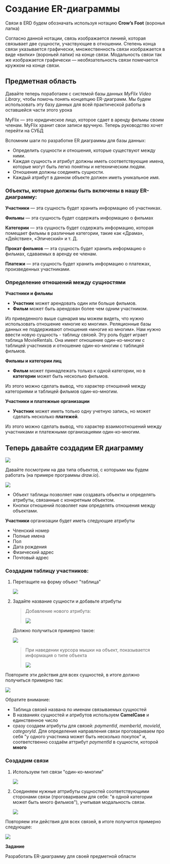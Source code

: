 # Создание ER-диаграммы

Связи в ERD будем обозначать используя нотацию **Crow’s Foot** (воронья лапка)

Согласно данной нотации, связь изображается линией, которая связывает две сущности, участвующие в отношении. Степень конца связи указывается графически, множественность связи изображается в виде «вилки» (вороньей лапки) на конце связи. Модальность связи так же изображается графически — необязательность связи помечается кружком на конце связи. 

## Предметная область

Давайте теперь поработаем с системой базы данных *MyFlix Video Library*, чтобы помочь понять концепцию ER-диаграмм. Мы будем использовать эту базу данных для всей практической работы в оставшейся части этого урока

MyFlix — это юридическое лицо, которое сдает в аренду фильмы своим членам. MyFlix хранит свои записи вручную. Теперь руководство хочет перейти на СУБД

Вспомним шаги по разработке ER диаграммы для базы данных:

* Определить сущности и отношения, которые существуют между ними.
* Каждая сущность и атрибут должны иметь соответствующие имена, которые могут быть легко понятны и нетехническим людям.
* Отношения должны соединять сущности.
* Каждый атрибут в данном объекте должен иметь уникальное имя.

### Объекты, которые должны быть включены в нашу ER-диаграмму:

**Участники** — эта сущность будет хранить информацию об участниках.

**Фильмы** — эта сущность будет содержать информацию о фильмах

**Категории** — эта сущность будет содержать информацию, которая помещает фильмы в различные категории, такие как «Драма», «Действие», «Эпический» и т. Д.

**Прокат фильмов** — эта сущность будет хранить информацию о фильмах, сдаваемых в аренду ее членам.

**Платежи** — эта сущность будет хранить информацию о платежах, произведенных участниками.

### Определение отношений между сущностями

**Участники и фильмы**

* **Участник** может арендовать один или больше фильмов.
* **Фильм** может быть арендован более чем одним участником.

Из приведенного выше сценария мы можем видеть, что нужно использовать отношение «многие ко многим». Реляционные базы данных не поддерживают отношения «многие ко многим». Нам нужно ввести новую сущность - таблицу связей. Эту роль будет играет таблица MovieRentals. Она имеет отношение один-ко-многим с таблицей участников и отношение один-ко-многим с таблицей фильмов.

**Фильмы и категории лиц**

* **Фильм** может принадлежать только к одной категории, но в **категории** может быть несколько фильмов.

Из этого можно сделать вывод, что характер отношений между категориями и таблицей фильмов один-ко-многим.

**Участники и платежные организации**

* **Участник** может иметь только одну учетную запись, но может сделать несколько **платежей**.

Из этого можно сделать вывод, что характер взаимоотношений между участниками и платежными организациями один-ко-многим.

## Теперь давайте создадим ER диаграмму

![](../img/erd_001.png)

Давайте посмотрим на два типа объектов, с которыми мы будем работать (на примере программы *draw.io*).

![](../img/erd_002.png)

* Объект таблицы позволяет нам создавать объекты и определять атрибуты, связанные с конкретным объектом.
* Кнопки отношений позволяет нам определять отношения между объектами.

**Участники** организации будет иметь следующие атрибуты

* Членский номер
* Полные имена
* Пол
* Дата рождения
* Физический адрес
* Почтовый адрес

### Создадим таблицу участников:

1. Перетащите на форму объект "таблица"

    ![](../img/erd_003.png)

1. Задайте название сущности и добавьте атрибуты

    >Добавление нового атрибута:
    >
    >![](../img/erd_004.png)

    Должно получиться примерно такое:

    ![](../img/erd_005.png)

    >При наведении курсора мышки на объект, показывается информация о типе объекта
    >
    >![](../img/erd_006.png)

Повторите эти действия для всех сущностей, в итоге должно получиться примерно так:

![](../img/erd_007.png)

Обратите внимание:

* Таблица связей названа по именам связываемых сущностей
* В названиях сущностей и атрибутов используем **CamelCase** и единственное число
* сразу создаем атрибуты для связей: *paymentId*, *memberId*, *movieId*, *categoryId*. Для определения направления связи проговариваем про себя "у одного участника может быть несколько покупок" и, соответственно создаём аттрибут *paymentId* в сущности, которой **много**

### Создадим связи

1. Используем тип связи "один-ко-многим"

    ![](../img/erd_008.png)

1. Соединяем нужные аттрибуты сущностей соответствующими сторонами связи (проговариваем для себя: "в одной категории может быть много фильмов"), учитывая модальность связи.

    ![](../img/erd_009.png)

Повторяем эти действия для всех связей, в итоге получится примерно следующее:    

![](../img/erd_010.png)

**Задание**

Разработать ER-диаграмму для своей предметной области